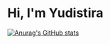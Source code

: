 # Hi, I'm Yudistira

[![Anurag's GitHub stats](https://github-readme-stats.vercel.app/api?username=yudisyudistira12&show_icons=true)](https://github.com/yudisyudistira12/github-readme-stats&show_icons=true)
